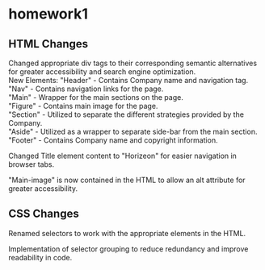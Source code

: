 # homework1

## HTML Changes ##

Changed appropriate div tags to their corresponding semantic alternatives for greater accessibility and search engine optimization.<br>
    New Elements: "Header" - Contains Company name and navigation tag. <br>
                  "Nav" - Contains navigation links for the page.<br>
                  "Main" - Wrapper for the main sections on the page. <br>
                  "Figure" - Contains main image for the page. <br>
                  "Section" - Utilized to separate the different strategies provided by the Company. <br>
                  "Aside" - Utilized as a wrapper to separate side-bar from the main section. <br>
                  "Footer" - Contains Company name and copyright information. <br>

Changed Title element content to "Horizeon" for easier navigation in browser tabs.

"Main-image" is now contained in the HTML to allow an alt attribute for greater accessibility.

## CSS Changes ##

Renamed selectors to work with the appropriate elements in the HTML.

Implementation of selector grouping to reduce redundancy and improve readability in code.
